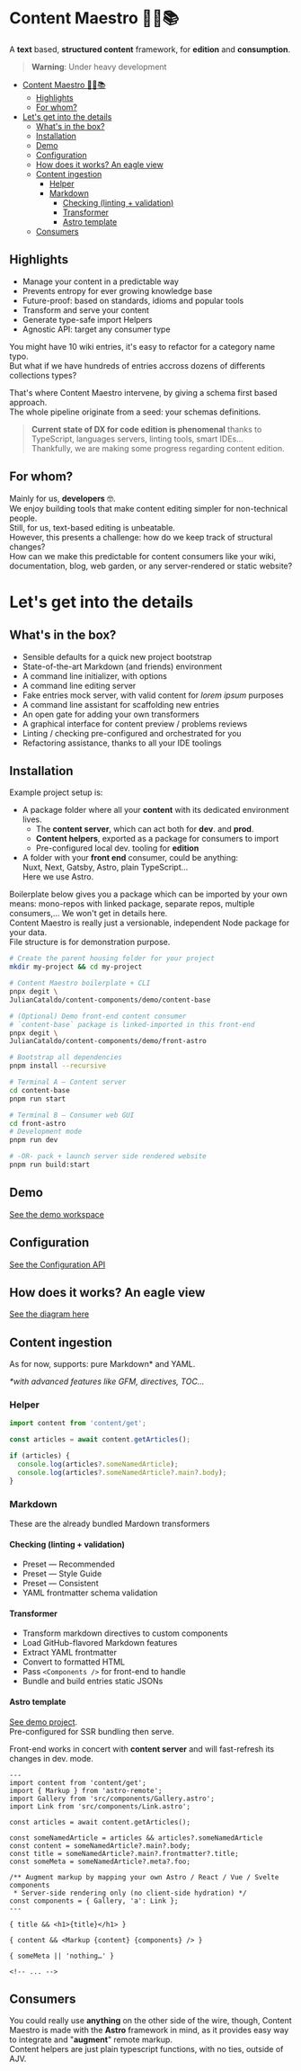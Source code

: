 # Content Maestro 💁‍♂️📚

A **text** based, **structured content** framework, for **edition** and **consumption**.

> **Warning**: Under heavy development

- [Content Maestro 💁‍♂️📚](#content-maestro-️)
  - [Highlights](#highlights)
  - [For whom?](#for-whom)
- [Let's get into the details](#lets-get-into-the-details)
  - [What's in the box?](#whats-in-the-box)
  - [Installation](#installation)
  - [Demo](#demo)
  - [Configuration](#configuration)
  - [How does it works? An eagle view](#how-does-it-works-an-eagle-view)
  - [Content ingestion](#content-ingestion)
    - [Helper](#helper)
    - [Markdown](#markdown)
      - [Checking (linting + validation)](#checking-linting--validation)
      - [Transformer](#transformer)
      - [Astro template](#astro-template)
  - [Consumers](#consumers)

## Highlights

- Manage your content in a predictable way
- Prevents entropy for ever growing knowledge base
- Future-proof: based on standards, idioms and popular tools
- Transform and serve your content
- Generate type-safe import Helpers
- Agnostic API: target any consumer type

You might have 10 wiki entries, it's easy to refactor for a category name typo.  
But what if we have hundreds of entries accross dozens of differents collections types?

That's where Content Maestro intervene, by giving a schema first based approach.  
The whole pipeline originate from a seed: your schemas definitions.

> **Current state of DX for code edition is phenomenal** thanks to TypeScript, languages servers, linting tools, smart IDEs…  
> Thankfully, we are making some progress regarding content edition.

## For whom?

Mainly for us, **developers** 🤓.  
We enjoy building tools that make content editing simpler for non-technical people.  
Still, for us, text-based editing is unbeatable.  
However, this presents a challenge: how do we keep track of structural changes?  
How can we make this predictable for content consumers like your wiki,
documentation, blog, web garden, or any server-rendered or static website?

# Let's get into the details

## What's in the box?

- Sensible defaults for a quick new project bootstrap
- State-of-the-art Markdown (and friends) environment
- A command line initializer, with options
- A command line editing server
- Fake entries mock server, with valid content for _lorem ipsum_ purposes
- A command line assistant for scaffolding new entries
- An open gate for adding your own transformers
- A graphical interface for content preview / problems reviews
- Linting / checking pre-configured and orchestrated for you
- Refactoring assistance, thanks to all your IDE toolings

## Installation

<!-- > **Note**: for using **NPM** insteadof **PNPM**, just remove the **`"p"`** prepended on commands -->

Example project setup is:

- A package folder where all your **content** with its dedicated environment lives.
  - The **content server**, which can act both for **dev**. and **prod**.
  - **Content helpers**, exported as a package for consumers to import
  - Pre-configured local dev. tooling for **edition**
- A folder with your **front end** consumer, could be anything:  
  Nuxt, Next, Gatsby, Astro, plain TypeScript…  
  Here we use Astro.

Boilerplate below gives you a package which can be imported
by your own means: mono-repos with linked package, separate repos, multiple consumers,…
We won't get in details here.  
Content Maestro is really just a versionable, independent Node package for your data.  
File structure is for demonstration purpose.

```sh
# Create the parent housing folder for your project
mkdir my-project && cd my-project

# Content Maestro boilerplate + CLI
pnpx degit \
JulianCataldo/content-components/demo/content-base

# (Optional) Demo front-end content consumer
# `content-base` package is linked-imported in this front-end
pnpx degit \
JulianCataldo/content-components/demo/front-astro

# Bootstrap all dependencies
pnpm install --recursive

# Terminal A — Content server
cd content-base
pnpm run start

# Terminal B — Consumer web GUI
cd front-astro
# Development mode
pnpm run dev

# -OR- pack + launch server side rendered website
pnpm run build:start
```

## Demo

[See the demo workspace](./demo)

## Configuration

[See the Configuration API](./types/config.ts)

## How does it works? An eagle view

[See the diagram here](./docs/how-it-works.md)

## Content ingestion

As for now, supports: pure Markdown\* and YAML.

_\*with advanced features like GFM, directives, TOC…_

### Helper

```ts
import content from 'content/get';

const articles = await content.getArticles();

if (articles) {
  console.log(articles?.someNamedArticle);
  console.log(articles?.someNamedArticle?.main?.body);
}
```

### Markdown

These are the already bundled Mardown transformers

#### Checking (linting + validation)

- Preset — Recommended
- Preset — Style Guide
- Preset — Consistent
- YAML frontmatter schema validation
<!-- - Case police -->

#### Transformer

- Transform markdown directives to custom components
- Load GitHub-flavored Markdown features
- Extract YAML frontmatter
- Convert to formatted HTML
- Pass `<Components />` for front-end to handle
- Bundle and build entries static JSONs

#### Astro template

[See demo project](./demo/front-astro).  
Pre-configured for SSR bundling then serve.

Front-end works in concert with **content server**
and will fast-refresh its changes in dev. mode.

```astro
---
import content from 'content/get';
import { Markup } from 'astro-remote';
import Gallery from 'src/components/Gallery.astro';
import Link from 'src/components/Link.astro';

const articles = await content.getArticles();

const someNamedArticle = articles && articles?.someNamedArticle
const content = someNamedArticle?.main?.body;
const title = someNamedArticle?.main?.frontmatter?.title;
const someMeta = someNamedArticle?.meta?.foo;

/** Augment markup by mapping your own Astro / React / Vue / Svelte components
 * Server-side rendering only (no client-side hydration) */
const components = { Gallery, 'a': Link };
---

{ title && <h1>{title}</h1> }

{ content && <Markup {content} {components} /> }

{ someMeta || 'nothing…' }

<!-- ... -->
```

## Consumers

You could really use **anything** on
the other side of the wire, though, Content Maestro is made with the **Astro**
framework in mind, as it provides easy way to
integrate and "**augment**" remote markup.  
Content helpers are just plain typescript functions, with no ties, outside of AJV.
